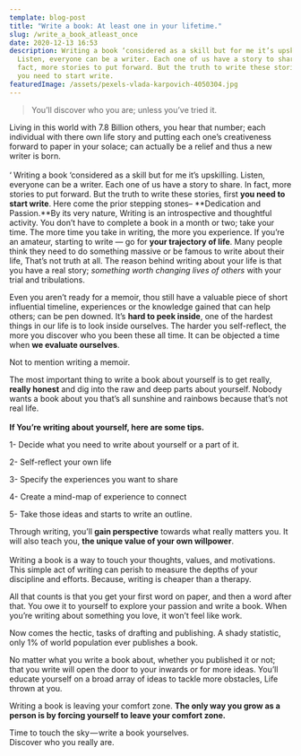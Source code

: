 ```yaml
---
template: blog-post
title: "Write a book: At least one in your lifetime."
slug: /write_a_book_atleast_once
date: 2020-12-13 16:53
description: Writing a book ‘considered as a skill but for me it’s upskilling.
  Listen, everyone can be a writer. Each one of us have a story to share. In
  fact, more stories to put forward. But the truth to write these stories, first
  you need to start write.
featuredImage: /assets/pexels-vlada-karpovich-4050304.jpg
---
```

> You’ll discover who you are; unless you’ve tried it.

<!--StartFragment-->

Living in this world with 7.8 Billion others, you hear that number; each individual with there own life story and putting each one’s creativeness forward to paper in your solace; can actually be a relief and thus a new writer is born.\
\
‘ Writing a book ‘considered as a skill but for me it’s upskilling. Listen, everyone can be a writer. Each one of us have a story to share. In fact, more stories to put forward. But the truth to write these stories, first **you need to start write**. Here come the prior stepping stones– **Dedication and Passion.**By its very nature, Writing is an introspective and thoughtful activity. You don’t have to complete a book in a month or two; take your time. The more time you take in writing, the more you experience. If you’re an amateur, starting to write — go for **your trajectory of life**. Many people think they need to do something massive or be famous to write about their life, That’s not truth at all. The reason behind writing about your life is that you have a real story; *something worth changing lives of others* with your trial and tribulations.

Even you aren’t ready for a memoir, thou still have a valuable piece of short influential timeline, experiences or the knowledge gained that can help others; can be pen downed. It’s **hard to peek inside**, one of the hardest things in our life is to look inside ourselves. The harder you self-reflect, the more you discover who you been these all time. It can be objected a time when **we evaluate ourselves**.

Not to mention writing a memoir.

The most important thing to write a book about yourself is to get really, **really honest** and dig into the raw and deep parts about yourself. Nobody wants a book about you that’s all sunshine and rainbows because that’s not real life.\
\
**If You’re writing about yourself, here are some tips.**

<!--StartFragment-->

1- Decide what you need to write about yourself or a part of it.

2- Self-reflect your own life

3- Specify the experiences you want to share

4- Create a mind-map of experience to connect

5- Take those ideas and starts to write an outline.

<!--EndFragment-->

Through writing, you’ll **gain perspective** towards what really matters you. It will also teach you, **the unique value of your own willpower**.\
\
Writing a book is a way to touch your thoughts, values, and motivations. This simple act of writing can perish to measure the depths of your discipline and efforts. Because, writing is cheaper than a therapy.

All that counts is that you get your first word on paper, and then a word after that. You owe it to yourself to explore your passion and write a book. When you’re writing about something you love, it won’t feel like work.

Now comes the hectic, tasks of drafting and publishing. A shady statistic, only 1% of world population ever publishes a book.

No matter what you write a book about, whether you published it or not; that you write will open the door to your inwards or for more ideas. You’ll educate yourself on a broad array of ideas to tackle more obstacles, Life thrown at you.

Writing a book is leaving your comfort zone. **The only way you grow as a person is by forcing yourself to leave your comfort zone.**

Time to touch the sky — write a book yourselves.\
Discover who you really are.

<!--EndFragment-->